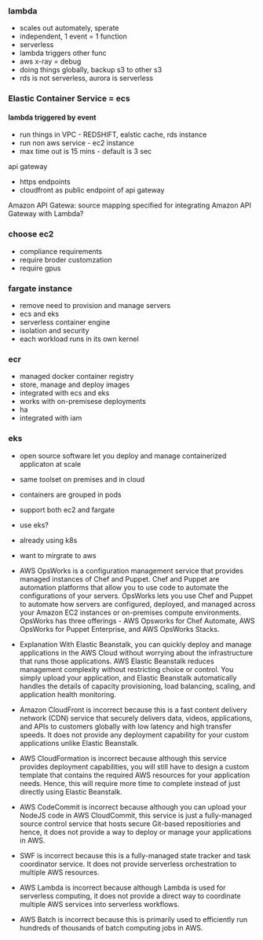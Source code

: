 ### lambda
- scales out automately, sperate
- independent, 1 event = 1 function
- serverless
- lambda triggers other func
- aws x-ray = debug
- doing things globally, backup s3 to other s3 
- rds is not serverless, aurora is serverless

### Elastic Container Service = ecs


#### lambda triggered by event
- run things in VPC - REDSHIFT, ealstic cache,  rds instance
- run non aws service - ec2 instance
- max time out is 15 mins - default is 3 sec


api gateway
- https endpoints
- cloudfront as public endpoint of api gateway

Amazon API Gatewa: source mapping specified for integrating Amazon API Gateway with Lambda?

### choose ec2
- compliance requirements 
- require broder customzation
- require gpus


### fargate instance
- remove need to provision and manage servers
- ecs and eks
- serverless container engine
- isolation and security
- each workload runs in its own kernel

### ecr
- managed docker container registry
- store, manage and deploy images
- integrated with ecs and eks
- works with on-premisese deployments
- ha
- integrated with iam

### eks
- open source software let you deploy and manage containerized applicaton at scale
- same toolset on premises and in cloud
- containers are grouped in pods
- support both ec2 and fargate
- use eks?
 - already using k8s
 - want to mirgrate to aws
 
- AWS OpsWorks is a configuration management service that provides managed instances of Chef and Puppet. Chef and Puppet are automation platforms that allow you to use code to automate the configurations of your servers. OpsWorks lets you use Chef and Puppet to automate how servers are configured, deployed, and managed across your Amazon EC2 instances or on-premises compute environments. OpsWorks has three offerings - AWS Opsworks for Chef Automate, AWS OpsWorks for Puppet Enterprise, and AWS OpsWorks Stacks.

- Explanation
With Elastic Beanstalk, you can quickly deploy and manage applications in the AWS Cloud without worrying about the infrastructure that runs those applications. AWS Elastic Beanstalk reduces management complexity without restricting choice or control. You simply upload your application, and Elastic Beanstalk automatically handles the details of capacity provisioning, load balancing, scaling, and application health monitoring.

- Amazon CloudFront is incorrect because this is a fast content delivery network (CDN) service that securely delivers data, videos, applications, and APIs to customers globally with low latency and high transfer speeds. It does not provide any deployment capability for your custom applications unlike Elastic Beanstalk.

- AWS CloudFormation is incorrect because although this service provides deployment capabilities, you will still have to design a custom template that contains the required AWS resources for your application needs. Hence, this will require more time to complete instead of just directly using Elastic Beanstalk.

- AWS CodeCommit is incorrect because although you can upload your NodeJS code in AWS CloudCommit, this service is just a fully-managed source control service that hosts secure Git-based repositiories and hence, it does not provide a way to deploy or manage your applications in AWS.


- SWF is incorrect because this is a fully-managed state tracker and task coordinator service. It does not provide serverless orchestration to multiple AWS resources.

- AWS Lambda is incorrect because although Lambda is used for serverless computing, it does not provide a direct way to coordinate multiple AWS services into serverless workflows.

- AWS Batch is incorrect because this is primarily used to efficiently run hundreds of thousands of batch computing jobs in AWS.

